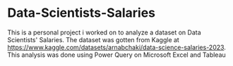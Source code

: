 # Data-Scientists-Salaries
This is a personal project i worked on to analyze a dataset on Data Scientists' Salaries. The dataset was gotten from Kaggle
at https://www.kaggle.com/datasets/arnabchaki/data-science-salaries-2023.
This analysis was done using Power Query on Microsoft Excel and Tableau
